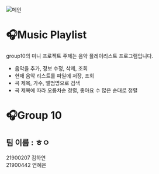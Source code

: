 ![메인](https://cdn.pixabay.com/photo/2020/01/31/07/53/man-4807395__480.jpg)   

🎧Music Playlist
=================
group10의 미니 프로젝트 주제는 음악 플레이리스트 프로그램입니다.   
- 음악을 추가, 정보 수정, 삭제, 조회
- 현재 음악 리스트를 파일에 저장, 조회
- 곡 제목, 가수, 앨범명으로 검색
- 곡 제목에 따라 오름차순 정렬, 좋아요 수 많은 순대로 정렬   
   
 
🎧Group 10
==========
## 팀 이름 : ㅎㅇ
21900207 김하연  
21900442 연혜은  


